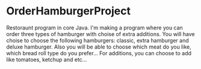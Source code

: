 # OrderHamburgerProject

Restoraunt program in core Java. 
I'm making a program where you can order three types of hamburger with choise of extra additions. 
You will have choise to choose the following hamburgers: classic, extra hamburger and deluxe hamburger. 
Also you will be able to choose which meat do you like, which bread roll type do you prefer... 
For additions, you can choose to add like tomatoes, ketchup and etc...
